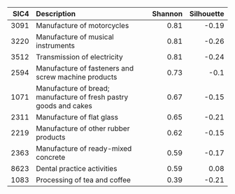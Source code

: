 |   SIC4 | Description                                                       |   Shannon |   Silhouette |
|-------:|:------------------------------------------------------------------|----------:|-------------:|
|   3091 | Manufacture of motorcycles                                        |      0.81 |        -0.19 |
|   3220 | Manufacture of musical instruments                                |      0.81 |        -0.26 |
|   3512 | Transmission of electricity                                       |      0.81 |        -0.24 |
|   2594 | Manufacture of fasteners and screw machine products               |      0.73 |        -0.1  |
|   1071 | Manufacture of bread; manufacture of fresh pastry goods and cakes |      0.67 |        -0.15 |
|   2311 | Manufacture of flat glass                                         |      0.65 |        -0.21 |
|   2219 | Manufacture of other rubber products                              |      0.62 |        -0.15 |
|   2363 | Manufacture of ready-mixed concrete                               |      0.59 |        -0.17 |
|   8623 | Dental practice activities                                        |      0.59 |         0.08 |
|   1083 | Processing of tea and coffee                                      |      0.39 |        -0.21 |